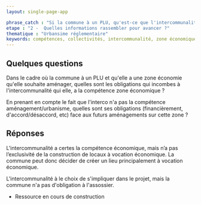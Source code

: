 ```yaml
---
layout: single-page-app

phrase_catch : "Si la commune à un PLU, qu'est-ce que l'intercommunalité, qui a la compétence des zones économiques, peut faire ?"
etape : "2 -  Quelles informations rassembler pour avancer ?"
thematique : "Urbansime réglementaire"
keywords: compétences, collectivités, intercommunalité, zone économique, PLU,
---
```


## Quelques questions 

Dans le cadre où la commune à un PLU et qu'elle a une zone économie qu'elle souhaite aménager, quelles sont les obligations qui incombes à l'intercommunalité qui elle, a la compétence zone économique ? 

En prenant en compte le fait que l'interco n'a pas la compétence aménagement/urbanisme, quelles sont ses obligations (financièrement, d'accord/désaccord, etc) face aux futurs aménagements sur cette zone ?

## Réponses

L'intercommunalité a certes la compétence économique, mais n’a pas l’exclusivité de la construction de locaux à vocation économique. La commune peut donc décider de créer un lieu principalement à vocation économique.

L'intercommunalité à le choix de s'impliquer dans le projet, mais la commune n'a pas d'obligation à l'assossier.


- Ressource en cours de construction
